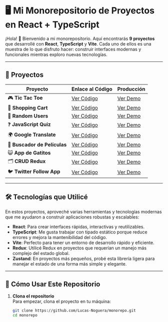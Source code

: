 # 🖥️ Mi Monorepositorio de Proyectos en React + TypeScript

¡Hola! 👋 Bienvenido a mi monorepositorio. Aquí encontrarás **9 proyectos** que desarrollé con **React**, **TypeScript** y **Vite**. Cada uno de ellos es una muestra de lo que disfruto hacer: construir interfaces modernas y funcionales mientras exploro nuevas tecnologías.

---

## 📜 Proyectos

| **Proyecto**                | **Enlace al Código**                                                                 | **Producción**                                                                 |
|-----------------------------|-------------------------------------------------------------------------------------|-------------------------------------------------------------------------------|
| 🎮 **Tic Tac Toe**          | [Ver Código](https://github.com/Lucas-Noguera/ProyectosReact/tree/main/projects/tic-tac-toe)   | [Ver Demo](https://proyectotictactoe26.netlify.app)                           |
| 🛒 **Shopping Cart**        | [Ver Código](https://github.com/Lucas-Noguera/ProyectosReact/tree/main/projects/shopping-cart) | [Ver Demo](https://shoppingcart26.netlify.app)                                |
| 👥 **Random Users**         | [Ver Código](https://github.com/Lucas-Noguera/ProyectosReact/tree/main/projects/prueba-tecnica-empresa-55k)| [Ver Demo](https://randomusers26.netlify.app)                                 |
| ❓ **JavaScript Quiz**      | [Ver Código](https://github.com/Lucas-Noguera/ProyectosReact/tree/main/projects/javascript-quiz) | [Ver Demo](https://javascriptquiz26.netlify.app)                              |
| 🌍 **Google Translate**     | [Ver Código](https://github.com/Lucas-Noguera/ProyectosReact/tree/main/projects/google-translate-clon) | [Ver Demo](https://googletranslate26.netlify.app)                             |
| 🎥 **Buscador de Películas**| [Ver Código](https://github.com/Lucas-Noguera/ProyectosReact/tree/main/projects/react-buscador-peliculas) | [Ver Demo](https://buscadordepeliculas26.netlify.app)                          |
| 😺 **App de Gatitos**       | [Ver Código](https://github.com/Lucas-Noguera/pruebatecnica26)                       | [Ver Demo](https://pruebatecnica26.vercel.app)                               |
| 🗂️ **CRUD Redux**           | [Ver Código](https://github.com/Lucas-Noguera/crudredux26)                          | [Ver Demo](https://crudredux26.vercel.app)                                   |
| 🐦 **Twitter Follow App**   | [Ver Código](https://github.com/Lucas-Noguera/twitterfollow26)                       | [Ver Demo](https://twitterfollow26.vercel.app)                               |

---

## 🛠️ Tecnologías que Utilicé

En estos proyectos, aproveché varias herramientas y tecnologías modernas que me ayudaron a construir aplicaciones robustas y escalables:

- **React**: Para crear interfaces rápidas, interactivas y reutilizables.  
- **TypeScript**: Me gusta trabajar con tipado estático porque reduce errores y mejora la mantenibilidad del código.  
- **Vite**: Perfecto para tener un entorno de desarrollo rápido y eficiente.  
- **Redux**: Utilicé Redux en proyectos que requerían un manejo más complejo del estado global.  
- **Zustand**: En proyectos más pequeños, probé esta librería ligera para manejar el estado de una forma más simple y elegante.  

---

## 🚀 Cómo Usar Este Repositorio

1. **Clona el repositorio**  
   Para empezar, clona el proyecto en tu máquina:  
   ```bash
   git clone https://github.com/Lucas-Noguera/monorepo.git
   cd monorepo
